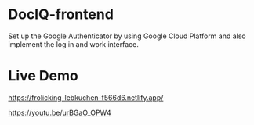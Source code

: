 # DocIQ-frontend
Set up the Google Authenticator by using Google Cloud Platform and also implement the log in and work interface.
# Live Demo
https://frolicking-lebkuchen-f566d6.netlify.app/


https://youtu.be/urBGaO_OPW4
